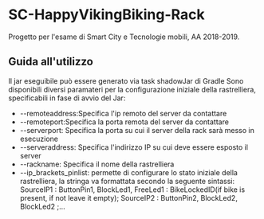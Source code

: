 # SC-HappyVikingBiking-Rack
Progetto per l'esame di Smart City e Tecnologie mobili, AA 2018-2019.

## Guida all'utilizzo

Il jar eseguibile può essere generato via task shadowJar di Gradle
Sono disponibili diversi paramateri per la configurazione iniziale della rastrelliera, specificabili in fase di avvio del Jar: 

* --remoteaddress:Specifica l'ip remoto del server da contattare
* --remoteport:Specifica la porta remota del server da contattare
* --serverport: Specifica la porta su cui il server della rack sarà messo in esecuzione
* --serveraddress: Specifica l'indirizzo IP su cui deve essere esposto il server
* --rackname: Specifica il nome della rastrelliera
* --ip_brackets_pinlist: permette di configurare lo stato iniziale della rastrelliera, la stringa va formattata secondo la seguente sintassi:
 SourceIP1 : ButtonPin1, BlockLed1, FreeLed1 : BikeLockedID(if bike is present, if not leave it empty);
  SourceIP2 : ButtonPin2, BlockLed2, BlockLed2 ;...
